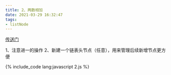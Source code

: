 ```yaml
---
title: 2、两数相加
date: 2021-03-29 16:32:47
tags:
- listNode
---
```

[传送门](https://leetcode-cn.com/problems/add-two-numbers/)

1、注意进一的操作
2、新建一个链表头节点（任意），用来管理后续新增节点更方便

{% include_code lang:javascript 2.js %}
